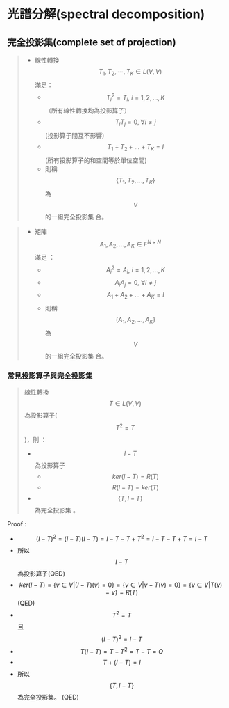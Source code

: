 # 光譜分解\(spectral decomposition\)

## 完全投影集\(complete set of projection\)

> * 線性轉換$$T_1,T_2,\cdots,T_K\in L(V,V)$$滿足：
>   * $$T_i^2=T_i, ~i=1,2,\dots,K$$（所有線性轉換均為投影算子）
>   * $$T_i T_j=0, ~ \forall i\neq j$$ \(投影算子間互不影響\)
>   * $$T_1+T_2+\dots+T_K=I$$ \(所有投影算子的和空間等於單位空間\)
>   * 則稱$$\{T_1,T_2,\dots,T_K \}$$為$$V$$的一組完全投影集    合。

> * 矩陣$$A_1,A_2,\dots,A_K \in F^{N\times N}$$ 滿足  ：
>   * $$A_i^2=A_i, ~ i=1,2,\dots,K$$
>   * $$A_i A_j=0, ~\forall i \neq j$$
>   * $$A_1+A_2+\dots+A_K=I    $$
>   * 則稱$$\{A_1,A_2,\dots,A_K \}$$為$$V$$的一組完全投影集    合。

### 常見投影算子與完全投影集

> 線性轉換$$T \in L(V,V)$$為投影算子\($$T^2=T$$\)，則：
>
> * $$I−T$$為投影算子
>   * $$ker⁡(I−T)=R(T)    $$
>   * $$R(I−T)=ker⁡(T)$$
> * $$ \{T, I−T\}$$為完全投影集  。

Proof :

* $$(I−T)^2=(I−T)(I−T)=I−T−T+T^2=I−T−T+T=I−T$$ 
* 所以$$I-T$$為投影算子\(QED\)
* $$ker⁡(I−T)=\{v\in V|(I−T)(v)=0\}=\{v \in V|v−T(v)=0\}=\{v \in V|T(v)=v\}=R(T)$$ \(QED\)
* $$T^2=T$$且$$(I−T)^2=I−T  $$
* $$T(I−T)=T−T^2=T−T=O  $$
* $$T+(I−T)=I  $$
* 所以$$\{T, I−T\}$$為完全投影集。   \(QED\)

